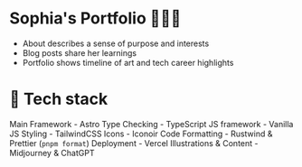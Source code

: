 # Sophia's Portfolio 👩🏻‍🎨

- About describes a sense of purpose and interests
- Blog posts share her learnings
- Portfolio shows timeline of art and tech career highlights

# 🤖 Tech stack

Main Framework - Astro
Type Checking - TypeScript
JS framework - Vanilla JS
Styling - TailwindCSS
Icons - Iconoir
Code Formatting - Rustwind & Prettier (`pnpm format`)
Deployment - Vercel
Illustrations & Content - Midjourney & ChatGPT
